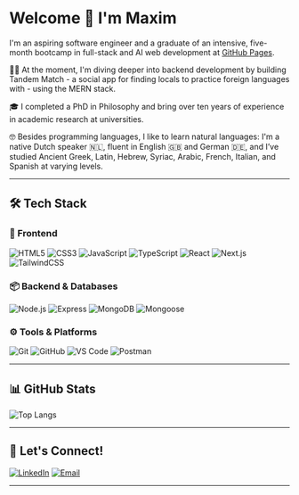 #  Welcome 👋 I'm Maxim  

I'm an aspiring software engineer and a graduate of an intensive, five-month bootcamp in full-stack and AI web development at [GitHub Pages](https://pages.github.com/).

🧑‍💻 At the moment, I'm diving deeper into backend development by building Tandem Match - a social app for finding locals to practice foreign languages with - using the MERN stack. 

🎓 I completed a PhD in Philosophy and bring over ten years of experience in academic research at universities.

🤓 Besides programming languages, I like to learn natural languages: I'm a native Dutch speaker 🇳🇱, fluent in English 🇬🇧 and German 🇩🇪, and I’ve studied Ancient Greek, Latin, Hebrew, Syriac, Arabic, French, Italian, and Spanish at varying levels.

---

## 🛠 Tech Stack  

### 🧩 Frontend  
![HTML5](https://img.shields.io/badge/-HTML5-E34F26?style=flat&logo=html5&logoColor=white)
![CSS3](https://img.shields.io/badge/-CSS3-1572B6?style=flat&logo=css3&logoColor=white)
![JavaScript](https://img.shields.io/badge/-JavaScript-F7DF1E?style=flat&logo=javascript&logoColor=black)
![TypeScript](https://img.shields.io/badge/-TypeScript-3178C6?style=flat&logo=typescript&logoColor=white)
![React](https://img.shields.io/badge/-React-61DAFB?style=flat&logo=react&logoColor=black)
![Next.js](https://img.shields.io/badge/-Next.js-000000?style=flat&logo=next.js&logoColor=white)
![TailwindCSS](https://img.shields.io/badge/-Tailwind_CSS-38B2AC?style=flat&logo=tailwind-css&logoColor=white)

### 📦 Backend & Databases 

![Node.js](https://img.shields.io/badge/-Node.js-339933?style=flat&logo=node.js&logoColor=white)
![Express](https://img.shields.io/badge/-Express-000000?style=flat&logo=express&logoColor=white)
![MongoDB](https://img.shields.io/badge/-MongoDB-47A248?style=flat&logo=mongodb&logoColor=white)
![Mongoose](https://img.shields.io/badge/-Mongoose-880000?style=flat&logo=mongoose&logoColor=white)


### ⚙️ Tools & Platforms  
![Git](https://img.shields.io/badge/-Git-F05032?style=flat&logo=git&logoColor=white)
![GitHub](https://img.shields.io/badge/-GitHub-181717?style=flat&logo=github&logoColor=white)
![VS Code](https://img.shields.io/badge/-VS_Code-007ACC?style=flat&logo=visual-studio-code&logoColor=white)
![Postman](https://img.shields.io/badge/-Postman-FF6C37?style=flat&logo=postman&logoColor=white)

---

## 📊 GitHub Stats  

![Top Langs](https://github-readme-stats.vercel.app/api/top-langs/?username=M-RBR&theme=tokyonight&layout=compact)

---

## 🤝 Let's Connect!

[![LinkedIn](https://img.shields.io/badge/-LinkedIn-0077B5?style=flat&logo=linkedin&logoColor=white)](https://www.linkedin.com/in/maximrubenbenjamin/)
[![Email](https://img.shields.io/badge/-Email-D14836?style=flat&logo=gmail&logoColor=white)](mailto:roozenma@gmail.com)

---



